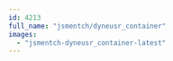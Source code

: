 ```yaml
---
id: 4213
full_name: "jsmentch/dyneusr_container"
images: 
  - "jsmentch-dyneusr_container-latest"
---
```

